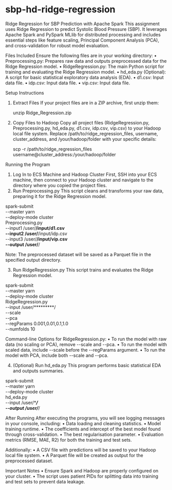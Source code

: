# sbp-hd-ridge-regression

Ridge Regression for SBP Prediction with Apache Spark
This assignment uses Ridge Regression to predict Systolic Blood Pressure (SBP). It leverages Apache Spark and PySpark MLlib for distributed processing and includes essential steps like feature scaling, Principal Component Analysis (PCA), and cross-validation for robust model evaluation.

Files Included
Ensure the following files are in your working directory:
	•	Preprocessing.py: Prepares raw data and outputs preprocessed data for the Ridge Regression model.
	•	RidgeRegression.py: The main Python script for training and evaluating the Ridge Regression model.
	•	hd_eda.py (Optional): A script for basic statistical exploratory data analysis (EDA).
	•	d1.csv: Input data file.
	•	idp.csv: Input data file.
	•	vip.csv: Input data file.

Setup Instructions
1. Extract Files
If your project files are in a ZIP archive, first unzip them:

	unzip Ridge_Regression.zip


2. Copy Files to Hadoop
Copy all project files (RidgeRegression.py, Preprocessing.py, hd_eda.py, d1.csv, idp.csv, vip.csv) to your Hadoop local file system. 
Replace /path/to/ridge_regression_files, username, cluster_address, and /your/hadoop/folder with your specific details:

	scp -r /path/to/ridge_regression_files username@cluster_address:/your/hadoop/folder


Running the Program
1. Log In to ECS Machine and Hadoop Cluster
	First, SSH into your ECS machine, then connect to your Hadoop cluster and navigate to the directory where you copied the project files.
2. Run Preprocessing.py
	This script cleans and transforms your raw data, preparing it for the Ridge Regression model.

spark-submit \
  --master yarn \
  --deploy-mode cluster \
  Preprocessing.py \
  --input1 /user/**********/input/d1.csv \
  --input2 /user/**********/input/idp.csv \
  --input3 /user/**********/input/vip.csv \
  --output /user/**********/<output-dir>

Note: The preprocessed dataset will be saved as a Parquet file in the specified output directory.

3. Run RidgeRegression.py
This script trains and evaluates the Ridge Regression model.


spark-submit \
  --master yarn \
  --deploy-mode cluster \
  RidgeRegression.py \
  --input /user/*********/<output-dir-of-preprocessed-dataset> \
  --scale \
  --pca \
  --regParams 0.001,0.01,0.1,1.0 \
  --numfolds 10

Command-line Options for RidgeRegression.py:
	•	To run the model with raw data (no scaling or PCA), remove --scale and --pca.
	•	To run the model with scaled data, include --scale before the --regParams argument.
	•	To run the model with PCA, include both --scale and --pca.

4. (Optional) Run hd_eda.py
This program performs basic statistical EDA and outputs summaries.

spark-submit \
  --master yarn \
  --deploy-mode cluster \
  hd_eda.py \
  --input /user/**********/<output-dir-of-preprocessed-dataset> \
  --output /user/*********/<output-dir-of-eda>


After Running
After executing the programs, you will see logging messages in your console, including:
	•	Data loading and cleaning statistics.
	•	Model training runtime.
	•	The coefficients and intercept of the best model found through cross-validation.
	•	The best regularisation parameter.
	•	Evaluation metrics (RMSE, MAE, R2) for both the training and test sets.

Additionally:
	•	A CSV file with predictions will be saved to your Hadoop local file system.
	•	A Parquet file will be created as output for the preprocessed dataset.


Important Notes
	•	Ensure Spark and Hadoop are properly configured on your cluster.
	•	The script uses patient PIDs for splitting data into training and test sets to prevent data leakage.
